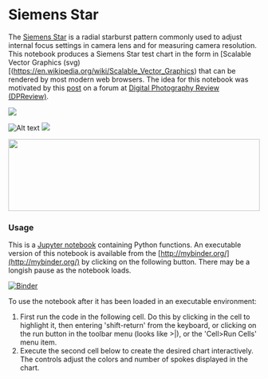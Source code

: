 # Siemens Star

The [Siemens Star](https://en.wikipedia.org/wiki/Siemens_star) is a radial starburst pattern commonly used to adjust internal focus settings in camera lens and for measuring camera resolution. This notebook produces a Siemens Star test chart in the form in [Scalable Vector Graphics (svg)[(https://en.wikipedia.org/wiki/Scalable_Vector_Graphics) that can be rendered by most modern web browsers.  The idea for this notebook was motivated by this [post](http://www.dpreview.com/forums/post/57422062) on a forum at [Digital Photography Review (DPReview)](http://www.dpreview.com/).

![](https://raw.githubusercontent.com/jckantor/Siemens-Star/master/star.svg?sanitize=true)

![Alt text](star.svg?sanitize=true)
<img src="star.svg?sanitize=true">


<a href="https://olivermak.es/">
  <img src="https://raw.githubusercontent.com/jckantor/Siemens-Star/master/star.svg?sanitize=true" width="100%" height="144">
</a>


### Usage

This is a [Jupyter notebook](http://jupyter.org/) containing Python functions. An executable version of this notebook is available from the [http://mybinder.org/](http://mybinder.org/) by clicking on the following button.  There may be a longish pause as the notebook loads.

[![Binder](http://mybinder.org/badge.svg)](http://mybinder.org/repo/jckantor/Siemens-Star)

To use the notebook after it has been loaded in an executable environment:

1. First run the code in the following cell. Do this by clicking in the cell to highlight it, then entering 'shift-return' from the keyboard, or clicking on the run button in the toolbar menu (looks like >|), or the 'Cell>Run Cells' menu item.
2. Execute the second cell below to create the desired chart interactively. The controls adjust the colors and number of spokes displayed in the chart.
